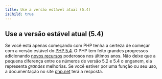 ```yaml
---
title: Use a versão estável atual (5.4)
isChild: true
---
```


## Use a versão estável atual (5.4)

Se você está apenas começando com PHP tenha a certeza de começar com a versão estável do [PHP 5.4][php-release]. O PHP
tem feito grandes progressos adicionando [novos recursos](#language_highlights) poderosos nos últimos anos. Não deixe
que a pequena diferença entre os números de versão 5.2 e 5.4 o enganem, ela representa _grandes_ melhorias. Se você
estiver por uma função ou seu uso, a documentação no site [php.net][php-docs] terá a resposta.

[php-release]: http://www.php.net/downloads.php
[php-docs]: http://www.php.net/manual/en/
